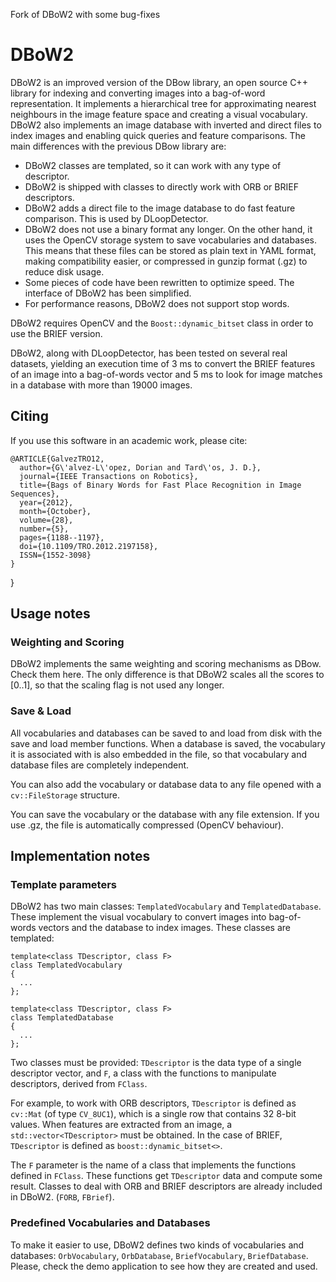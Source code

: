 Fork of DBoW2 with some bug-fixes

DBoW2
=====

DBoW2 is an improved version of the DBow library, an open source C++ library for indexing and converting images into a bag-of-word representation. It implements a hierarchical tree for approximating nearest neighbours in the image feature space and creating a visual vocabulary. DBoW2 also implements an image database with inverted and direct files to index images and enabling quick queries and feature comparisons. The main differences with the previous DBow library are:

  * DBoW2 classes are templated, so it can work with any type of descriptor.
  * DBoW2 is shipped with classes to directly work with ORB or BRIEF descriptors.
  * DBoW2 adds a direct file to the image database to do fast feature comparison. This is used by DLoopDetector.
  * DBoW2 does not use a binary format any longer. On the other hand, it uses the OpenCV storage system to save vocabularies and databases. This means that these files can be stored as plain text in YAML format, making compatibility easier, or compressed in gunzip format (.gz) to reduce disk usage.
  * Some pieces of code have been rewritten to optimize speed. The interface of DBoW2 has been simplified.
  * For performance reasons, DBoW2 does not support stop words.

DBoW2 requires OpenCV and the `Boost::dynamic_bitset` class in order to use the BRIEF version.

DBoW2, along with DLoopDetector, has been tested on several real datasets, yielding an execution time of 3 ms to convert the BRIEF features of an image into a bag-of-words vector and 5 ms to look for image matches in a database with more than 19000 images.

## Citing

If you use this software in an academic work, please cite:

    @ARTICLE{GalvezTRO12,
      author={G\'alvez-L\'opez, Dorian and Tard\'os, J. D.},
      journal={IEEE Transactions on Robotics},
      title={Bags of Binary Words for Fast Place Recognition in Image Sequences},
      year={2012},
      month={October},
      volume={28},
      number={5},
      pages={1188--1197},
      doi={10.1109/TRO.2012.2197158},
      ISSN={1552-3098}
    }
}

## Usage notes

### Weighting and Scoring

DBoW2 implements the same weighting and scoring mechanisms as DBow. Check them here. The only difference is that DBoW2 scales all the scores to [0..1], so that the scaling flag is not used any longer.

### Save & Load

All vocabularies and databases can be saved to and load from disk with the save and load member functions. When a database is saved, the vocabulary it is associated with is also embedded in the file, so that vocabulary and database files are completely independent.

You can also add the vocabulary or database data to any file opened with a `cv::FileStorage` structure.

You can save the vocabulary or the database with any file extension. If you use .gz, the file is automatically compressed (OpenCV behaviour).

## Implementation notes

### Template parameters

DBoW2 has two main classes: `TemplatedVocabulary` and `TemplatedDatabase`. These implement the visual vocabulary to convert images into bag-of-words vectors and the database to index images. These classes are templated:

    template<class TDescriptor, class F>
    class TemplatedVocabulary
    {
      ...
    };

    template<class TDescriptor, class F>
    class TemplatedDatabase
    {
      ...
    };

Two classes must be provided: `TDescriptor` is the data type of a single descriptor vector, and `F`, a class with the functions to manipulate descriptors, derived from `FClass`.

For example, to work with ORB descriptors, `TDescriptor` is defined as `cv::Mat` (of type `CV_8UC1`), which is a single row that contains 32 8-bit values. When features are extracted from an image, a `std::vector<TDescriptor>` must be obtained. In the case of BRIEF, `TDescriptor` is defined as `boost::dynamic_bitset<>`.

The `F` parameter is the name of a class that implements the functions defined in `FClass`. These functions get `TDescriptor` data and compute some result. Classes to deal with ORB and BRIEF descriptors are already included in DBoW2. (`FORB`, `FBrief`).

### Predefined Vocabularies and Databases

To make it easier to use, DBoW2 defines two kinds of vocabularies and databases: `OrbVocabulary`, `OrbDatabase`, `BriefVocabulary`, `BriefDatabase`. Please, check the demo application to see how they are created and used.
